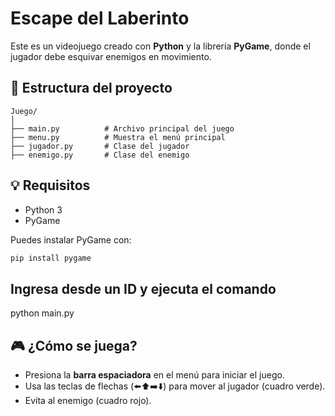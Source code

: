 # Escape del Laberinto

Este es un videojuego creado con **Python** y la librería **PyGame**, donde el jugador debe esquivar enemigos en movimiento.

## 📁 Estructura del proyecto
```
Juego/
│
├── main.py          # Archivo principal del juego
├── menu.py          # Muestra el menú principal
├── jugador.py       # Clase del jugador
├── enemigo.py       # Clase del enemigo
```

## 💡 Requisitos
- Python 3
- PyGame

Puedes instalar PyGame con:
```bash
pip install pygame
```


## Ingresa desde un ID y ejecuta el comando
python main.py


## 🎮 ¿Cómo se juega?

- Presiona la **barra espaciadora** en el menú para iniciar el juego.
- Usa las teclas de flechas (⬅️⬆️➡️⬇️) para mover al jugador (cuadro verde).
- Evita al enemigo (cuadro rojo).
